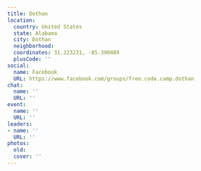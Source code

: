 ```yaml
---
title: Dothan
location:
  country: United States
  state: Alabama
  city: Dothan
  neighborhood: 
  coordinates: 31.223231, -85.390489
  plusCode: ''
social:
  name: Facebook
  URL: https://www.facebook.com/groups/free.code.camp.dothan
chat:
  name: ''
  URL: ''
event:
  name: ''
  URL: ''
leaders:
- name: ''
  URL: ''
photos:
  old: 
  cover: ''
---
```

